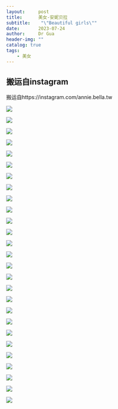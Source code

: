 ```yaml
---
layout:     post
title:      美女-安妮贝拉
subtitle:    "\"Beautiful girls\""
date:       2023-07-24
author:     Dr Gua
header-img: ""
catalog: true
tags:
    - 美女
---
```



## 搬运自instagram

搬运自https://instagram.com/annie.bella.tw

![](https://onemanager.wgsxsm.repl.co/forshare/series/beauty/annie.bella.tw/photo_2023-07-24_11-34-19.jpg)

![](https://onemanager.wgsxsm.repl.co/forshare/series/beauty/annie.bella.tw/photo_2023-07-24_11-34-21.jpg)

![](https://onemanager.wgsxsm.repl.co/forshare/series/beauty/annie.bella.tw/photo_2023-07-24_11-34-22.jpg)

![](https://onemanager.wgsxsm.repl.co/forshare/series/beauty/annie.bella.tw/photo_2023-07-24_11-34-23.jpg)

![](https://onemanager.wgsxsm.repl.co/forshare/series/beauty/annie.bella.tw/photo_2023-07-24_11-34-24.jpg)

![](https://onemanager.wgsxsm.repl.co/forshare/series/beauty/annie.bella.tw/photo_2023-07-24_11-34-28.jpg)

![](https://onemanager.wgsxsm.repl.co/forshare/series/beauty/annie.bella.tw/photo_2023-07-24_11-34-29.jpg)

![](https://onemanager.wgsxsm.repl.co/forshare/series/beauty/annie.bella.tw/photo_2023-07-24_11-34-30.jpg)

![](https://onemanager.wgsxsm.repl.co/forshare/series/beauty/annie.bella.tw/photo_2023-07-24_11-34-37.jpg)

![](https://onemanager.wgsxsm.repl.co/forshare/series/beauty/annie.bella.tw/photo_2023-07-24_11-34-38.jpg)

![](https://onemanager.wgsxsm.repl.co/forshare/series/beauty/annie.bella.tw/photo_2023-07-24_11-34-39.jpg)

![](https://onemanager.wgsxsm.repl.co/forshare/series/beauty/annie.bella.tw/photo_2023-07-24_11-34-40.jpg)

![](https://onemanager.wgsxsm.repl.co/forshare/series/beauty/annie.bella.tw/photo_2023-07-24_11-35-07.jpg)

![](https://onemanager.wgsxsm.repl.co/forshare/series/beauty/annie.bella.tw/photo_2023-07-24_11-35-08.jpg)

![](https://onemanager.wgsxsm.repl.co/forshare/series/beauty/annie.bella.tw/photo_2023-07-24_11-35-09.jpg)

![](https://onemanager.wgsxsm.repl.co/forshare/series/beauty/annie.bella.tw/photo_2023-07-24_11-35-10.jpg)

![](https://onemanager.wgsxsm.repl.co/forshare/series/beauty/annie.bella.tw/photo_2023-07-24_11-35-11.jpg)

![](https://onemanager.wgsxsm.repl.co/forshare/series/beauty/annie.bella.tw/photo_2023-07-24_11-35-12.jpg)

![](https://onemanager.wgsxsm.repl.co/forshare/series/beauty/annie.bella.tw/photo_2023-07-24_11-35-13.jpg)

![](https://onemanager.wgsxsm.repl.co/forshare/series/beauty/annie.bella.tw/photo_2023-07-24_11-35-14.jpg)

![](https://onemanager.wgsxsm.repl.co/forshare/series/beauty/annie.bella.tw/photo_2023-07-24_11-35-19.jpg)

![](https://onemanager.wgsxsm.repl.co/forshare/series/beauty/annie.bella.tw/photo_2023-07-24_11-35-25.jpg)

![](https://onemanager.wgsxsm.repl.co/forshare/series/beauty/annie.bella.tw/photo_2023-07-24_11-35-26.jpg)

![](https://onemanager.wgsxsm.repl.co/forshare/series/beauty/annie.bella.tw/photo_2023-07-24_11-35-27.jpg)

![](https://onemanager.wgsxsm.repl.co/forshare/series/beauty/annie.bella.tw/photo_2023-07-24_11-35-28.jpg)

![](https://onemanager.wgsxsm.repl.co/forshare/series/beauty/annie.bella.tw/photo_2023-07-24_11-35-29.jpg)

![](https://onemanager.wgsxsm.repl.co/forshare/series/beauty/annie.bella.tw/photo_2023-07-24_11-35-30.jpg)
